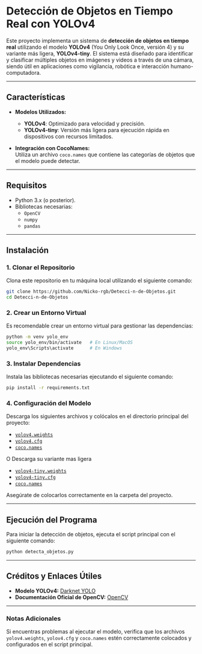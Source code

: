 
# Detección de Objetos en Tiempo Real con YOLOv4

Este proyecto implementa un sistema de **detección de objetos en tiempo real** utilizando el modelo **YOLOv4** (You Only Look Once, versión 4) y su variante más ligera, **YOLOv4-tiny**. El sistema está diseñado para identificar y clasificar múltiples objetos en imágenes y videos a través de una cámara, siendo útil en aplicaciones como vigilancia, robótica e interacción humano-computadora.

---

## Características

- **Modelos Utilizados:**
  - **YOLOv4**: Optimizado para velocidad y precisión.
  - **YOLOv4-tiny**: Versión más ligera para ejecución rápida en dispositivos con recursos limitados.
  
- **Integración con CocoNames:**  
  Utiliza un archivo `coco.names` que contiene las categorías de objetos que el modelo puede detectar.

---

## Requisitos

- Python 3.x (o posterior).
- Bibliotecas necesarias:
  - `OpenCV`
  - `numpy`
  - `pandas`

---

## Instalación

### 1. Clonar el Repositorio

Clona este repositorio en tu máquina local utilizando el siguiente comando:

```bash
git clone https://github.com/Nicko-rgb/Detecci-n-de-Objetos.git
cd Detecci-n-de-Objetos
```

### 2. Crear un Entorno Virtual

Es recomendable crear un entorno virtual para gestionar las dependencias:

```bash
python -m venv yolo_env
source yolo_env/bin/activate   # En Linux/MacOS
yolo_env\Scripts\activate      # En Windows
```

### 3. Instalar Dependencias

Instala las bibliotecas necesarias ejecutando el siguiente comando:

```bash
pip install -r requirements.txt
```

### 4. Configuración del Modelo

Descarga los siguientes archivos y colócalos en el directorio principal del proyecto:

- [`yolov4.weights`](https://github.com/AlexeyAB/darknet/releases/download/yolov4/yolov4.weights)
- [`yolov4.cfg`](https://github.com/AlexeyAB/darknet/blob/master/cfg/yolov4.cfg)
- [`coco.names`](https://github.com/AlexeyAB/darknet/blob/master/data/coco.names)

O Descarga su variante mas ligera
- [`yolov4-tiny.weights`](https://github.com/AlexeyAB/darknet/releases/download/darknet_yolo_v4_pre/yolov4-tiny.weights)
- [`yolov4-tiny.cfg`](https://raw.githubusercontent.com/AlexeyAB/darknet/master/cfg/yolov4-tiny.cfg)
- [`coco.names`](https://github.com/AlexeyAB/darknet/blob/master/data/coco.names)

Asegúrate de colocarlos correctamente en la carpeta del proyecto.

---

## Ejecución del Programa

Para iniciar la detección de objetos, ejecuta el script principal con el siguiente comando:

```bash
python detecta_objetos.py
```

---

## Créditos y Enlaces Útiles

- **Modelo YOLOv4:** [Darknet YOLO](https://github.com/AlexeyAB/darknet)  
- **Documentación Oficial de OpenCV:** [OpenCV](https://docs.opencv.org/)

---

### Notas Adicionales

Si encuentras problemas al ejecutar el modelo, verifica que los archivos `yolov4.weights`, `yolov4.cfg` y `coco.names` estén correctamente colocados y configurados en el script principal.
